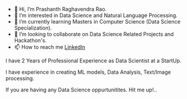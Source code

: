 - 👋 Hi, I’m Prashanth Raghavendra Rao.
- 👀 I’m interested in Data Science and Natural Language Processing.
- 🌱 I’m currently learning Masters in Computer Science (Data Science Specialization).
- 💞️ I’m looking to collaborate on Data Science Related Projects and Hackathon's.
- 📫 How to reach me [LinkedIn](https://www.linkedin.com/in/prashanth-r-6665211a9/)

I have 2 Years of Professional Experience as Data Scientist at a StartUp.

I have experience in creating ML models, Data Analysis, Text/Image processing.

If you are having any Data Science oppurtunitites. Hit me up!..

<!---
Prash099/Prash099 is a ✨ special ✨ repository because its `README.md` (this file) appears on your GitHub profile.
You can click the Preview link to take a look at your changes.
--->
